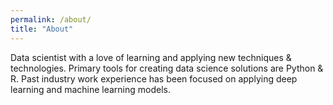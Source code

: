 ```yaml
---
permalink: /about/
title: "About"
---
```


Data scientist with a love of learning and applying new techniques & technologies. Primary tools for creating data science solutions are Python & R. Past industry work experience has been focused on applying deep learning and machine learning models.